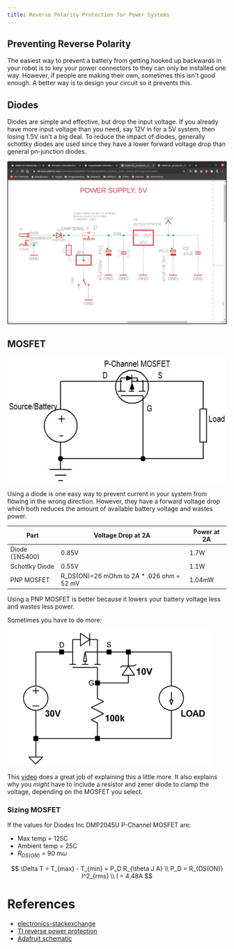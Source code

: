 ```yaml
---
title: Reverse Polarity Protection for Power Systems
---
```


## Preventing Reverse Polarity

The easiest way to prevent a battery from getting hooked up backwards in your
robot is to key your power connectors to they can only be installed one way.
However, if people are making their own, sometimes this isn't good enough. A better
way is to design your circuit so it prevents this.

## Diodes

Diodes are simple and effective, but drop the input voltage. If you already have
more input voltage than you need, say 12V in for a 5V system, then losing 1.5V
isn't a big deal. To reduce the impact of diodes, generally schottky diodes
are used since they have a lower forward voltage drop than general pn-junction
diodes.

![](power-supply-5v-adafruit.png)

## MOSFET

![](reverse_polarity_protection.jpg)

Using a diode is one easy way to prevent current in your system from flowing in
the wrong direction. However, they have a forward voltage drop which both reduces
the amount of available battery voltage and wastes power.

| Part | Voltage Drop at 2A | Power at 2A |
|---|---|---|
| Diode (1N5400) | 0.85V                                      | 1.7W   |
| Schottky Diode | 0.55V                                      | 1.1W   |
| PNP MOSFET     | R_DS(ON)=26 mOhm to 2A * .026 ohm = 52 mV  | 1.04mW |


Using a PNP MOSFET is better because it lowers your battery voltage less and
wastes less power.

Sometimes you have to do more:

![](reverse_polarity_protection_2.png)

This [video](https://www.youtube.com/watch?v=IrB-FPcv1Dc) does a great job of explaining
this a little more. It also explains why you *might* have to include a resistor and zener
diode to clamp the voltage, depending on the MOSFET you select.

### Sizing MOSFET

If the values for Diodes Inc DMP2045U P-Channel MOSFET are:

- Max temp = 125C
- Ambient temp = 25C
- $R_{DS(ON)}$ = 90 m$\omega$

$$
\Delta T = T_{max} - T_{min} = P_D R_{\theta J A} \\
P_D = R_{DS(ON)} I^2_{rms} \\
I = 4.48A
$$

# References

- [electronics-stackexchange](https://electronics.stackexchange.com/a/104545)
- [TI reverse power protection](mosfet-reverse-polarity.pdf)
- [Adafruit schematic](https://cdn-learn.adafruit.com/assets/assets/000/069/175/original/adafruit_products_Grand_Central_Sch1.png?1547234817)
